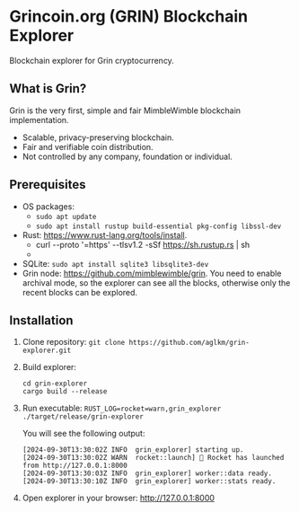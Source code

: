 # Grincoin.org (GRIN) Blockchain Explorer
Blockchain explorer for Grin cryptocurrency.

## What is Grin?
Grin is the very first, simple and fair MimbleWimble blockchain implementation.

- Scalable, privacy-preserving blockchain.
- Fair and verifiable coin distribution.
- Not controlled by any company, foundation or individual.

## Prerequisites

- OS packages:
     + `sudo apt update`
     + `sudo apt install rustup build-essential pkg-config libssl-dev`
- Rust: https://www.rust-lang.org/tools/install.
     + curl --proto '=https' --tlsv1.2 -sSf https://sh.rustup.rs | sh
     + 
- SQLite: `sudo apt install sqlite3 libsqlite3-dev`
- Grin node: https://github.com/mimblewimble/grin. You need to enable archival mode, so the explorer can see all the blocks, otherwise only the recent blocks can be explored.


## Installation

1. Clone repository: `git clone https://github.com/aglkm/grin-explorer.git`
2. Build explorer:
   ```
   cd grin-explorer
   cargo build --release
   ```
4. Run executable: `RUST_LOG=rocket=warn,grin_explorer ./target/release/grin-explorer`

   You will see the following output:

   ```
   [2024-09-30T13:30:02Z INFO  grin_explorer] starting up.
   [2024-09-30T13:30:02Z WARN  rocket::launch] 🚀 Rocket has launched from http://127.0.0.1:8000
   [2024-09-30T13:30:03Z INFO  grin_explorer] worker::data ready.
   [2024-09-30T13:30:10Z INFO  grin_explorer] worker::stats ready.
   ```

5. Open explorer in your browser: http://127.0.0.1:8000
